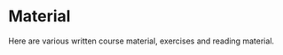 Material
============================

Here are various written course material, exercises and reading material.

